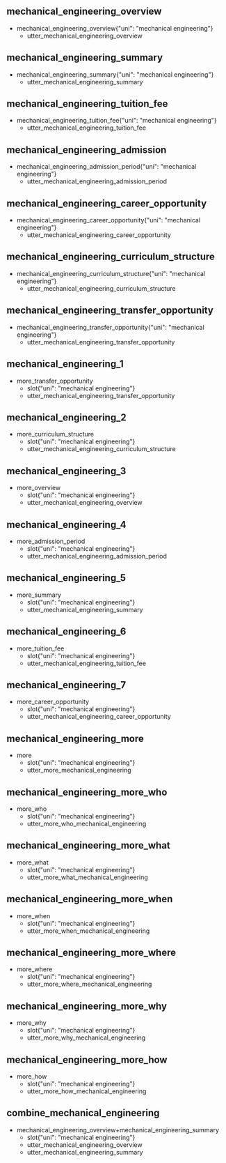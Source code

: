 ## mechanical_engineering_overview
* mechanical_engineering_overview{"uni": "mechanical engineering"}
    - utter_mechanical_engineering_overview

## mechanical_engineering_summary
* mechanical_engineering_summary{"uni": "mechanical engineering"}
    - utter_mechanical_engineering_summary

## mechanical_engineering_tuition_fee
* mechanical_engineering_tuition_fee{"uni": "mechanical engineering"}
    - utter_mechanical_engineering_tuition_fee

## mechanical_engineering_admission
* mechanical_engineering_admission_period{"uni": "mechanical engineering"}
    - utter_mechanical_engineering_admission_period

## mechanical_engineering_career_opportunity
* mechanical_engineering_career_opportunity{"uni": "mechanical engineering"}
    - utter_mechanical_engineering_career_opportunity

## mechanical_engineering_curriculum_structure
* mechanical_engineering_curriculum_structure{"uni": "mechanical engineering"}
    - utter_mechanical_engineering_curriculum_structure

## mechanical_engineering_transfer_opportunity
* mechanical_engineering_transfer_opportunity{"uni": "mechanical engineering"}
    - utter_mechanical_engineering_transfer_opportunity

## mechanical_engineering_1
* more_transfer_opportunity
    - slot{"uni": "mechanical engineering"}
    - utter_mechanical_engineering_transfer_opportunity

## mechanical_engineering_2
* more_curriculum_structure
    - slot{"uni": "mechanical engineering"}
    - utter_mechanical_engineering_curriculum_structure

## mechanical_engineering_3
* more_overview
    - slot{"uni": "mechanical engineering"}
    - utter_mechanical_engineering_overview

## mechanical_engineering_4
* more_admission_period
    - slot{"uni": "mechanical engineering"}
    - utter_mechanical_engineering_admission_period

## mechanical_engineering_5
* more_summary
    - slot{"uni": "mechanical engineering"}
    - utter_mechanical_engineering_summary

## mechanical_engineering_6
* more_tuition_fee
    - slot{"uni": "mechanical engineering"}
    - utter_mechanical_engineering_tuition_fee

## mechanical_engineering_7
* more_career_opportunity
    - slot{"uni": "mechanical engineering"}
    - utter_mechanical_engineering_career_opportunity

## mechanical_engineering_more
* more
    - slot{"uni": "mechanical engineering"}
    - utter_more_mechanical_engineering

## mechanical_engineering_more_who
* more_who
    - slot{"uni": "mechanical engineering"}
    - utter_more_who_mechanical_engineering

## mechanical_engineering_more_what
* more_what
    - slot{"uni": "mechanical engineering"}
    - utter_more_what_mechanical_engineering

## mechanical_engineering_more_when
* more_when
    - slot{"uni": "mechanical engineering"}
    - utter_more_when_mechanical_engineering

## mechanical_engineering_more_where
* more_where
    - slot{"uni": "mechanical engineering"}
    - utter_more_where_mechanical_engineering

## mechanical_engineering_more_why
* more_why
    - slot{"uni": "mechanical engineering"}
    - utter_more_why_mechanical_engineering

## mechanical_engineering_more_how
* more_how
    - slot{"uni": "mechanical engineering"}
    - utter_more_how_mechanical_engineering

## combine_mechanical_engineering
* mechanical_engineering_overview+mechanical_engineering_summary
    - slot{"uni": "mechanical engineering"}
    - utter_mechanical_engineering_overview
    - utter_mechanical_engineering_summary
